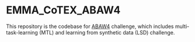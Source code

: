# EMMA_CoTEX_ABAW4

This repository is the codebase for [ABAW4](https://ibug.doc.ic.ac.uk/resources/eccv-2023-4th-abaw/) challenge, which includes multi-task-learning (MTL) and learning from synthetic data (LSD) challenge.
